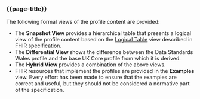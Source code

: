 ### {{page-title}}
The following formal views of the profile content are provided:
* The <b>Snapshot View </b> provides a hierarchical table that presents a logical view of the profile content based on the [Logical Table](http://hl7.org/fhir/formats.html#table) view described in FHIR specification.
* The <b>Differential View </b> shows the difference between the Data Standards Wales profile and the base UK Core profile from which it is derived.
* The <b>Hybrid View </b> provides a combination of the above views.
* FHIR resources that implement the profiles are provided in the <b>Examples</b> view. Every effort has been made to ensure that the examples are correct and useful, but they should not be considered a normative part of the specification.

